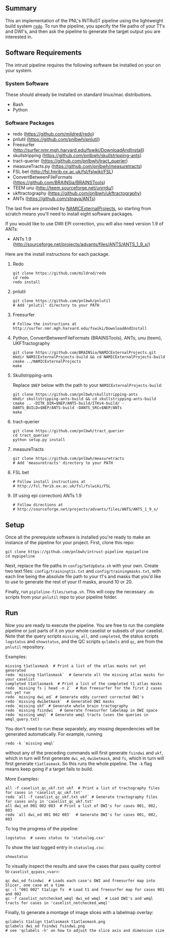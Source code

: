 ## Summary

This an implementation of the PNL's INTRuST pipeline using the lightweight
build system [`redo`](https://github.com/mildred/redo).  To run the pipeline,
you specify the file paths of your T1's and DWI's, and then ask the pipeline to
generate the target output you are interested in.

## Software Requirements

The intrust pipeline requires the following software be installed on your on
your system.  

### System Software 

These should already be installed on standard linux/mac distributions. 

* Bash
* Python

### Software Packages
* redo (https://github.com/mildred/redo)
* pnlutil (https://github.com/pnlbwh/pnlutil)
* Freesurfer (http://surfer.nmr.mgh.harvard.edu/fswiki/DownloadAndInstall)
* skullstripping (https://github.com/pnlbwh/skullstripping-ants)
* tract-querier (https://github.com/pnlbwh/tract_querier)
* measureTracts.py (https://github.com/pnlbwh/measuretracts)
* FSL bet (http://fsl.fmrib.ox.ac.uk/fsl/fslwiki/FSL)
* ConvertBetweenFileFormats (https://github.com/BRAINSia/BRAINSTools)
* TEEM unu (http://teem.sourceforge.net/unrrdu/)
* ukftractography (https://github.com/pnlbwh/ukftractography)
* ANTs (https://github.com/stnava/ANTs)

The last five are provided by
[NAMICExternalProjects](https://github.com/BRAINSia/NAMICExternalProjects.git),
so starting from scratch means you'll need to install eight software packages.

If you would like to use DWI EPI correction, you will also need version 1.9 of
ANTs:

* ANTs 1.9 (http://sourceforge.net/projects/advants/files/ANTS/ANTS_1_9_x/)

Here are the install instructions for each package.

1. Redo

    ```
    git clone https://github.com/mildred/redo
    cd redo 
    redo install
    ```

2. pnlutil

    ```
    git clone https://github.com/pnlbwh/pnlutil
    # Add 'pnlutil' directory to your PATH
    ```

3. Freesurfer

    ```
    # Follow the instructions at http://surfer.nmr.mgh.harvard.edu/fswiki/DownloadAndInstall
    ```

4. Python, ConvertBetweenFileFormats (BRAINSTools), ANTs, unu (teem), UKFTractography

    ```
    git clone https://github.com/BRAINSia/NAMICExternalProjects.git
    mkdir NAMICExternalProjects-build && cd NAMICExternalProjects-build 
    cmake ../NAMICExternalProjects
    make
    ```

5. Skullstripping-ants

    Replace `$NEP` below with the path to your `NAMICExternalProjects-build`:

    ```
    git clone https://github.com/pnlbwh/skullstripping-ants
    mkdir skullstripping-ants-build && cd skullstripping-ants-build
    cmake .. -DITK_DIR=$NEP/ANTS-build/ITKv4-build/ -DANTS_BUILD=$NEP/ANTS-build -DANTS_SRC=$NEP/ANTs
    make
    ```

6. tract-querier

    ```
    git clone https://github.com/pnlbwh/tract_querier
    cd tract_querier 
    python setup.py install
    ```

7. measureTracts

    ```
    git clone https://github.com/pnlbwh/measuretracts
    # Add 'measuretracts' directory to your PATH
    ```

8. FSL bet

    ```
    # Follow install instructions at
    # http://fsl.fmrib.ox.ac.uk/fsl/fslwiki/FSL
    ```

9. (If using epi correction) ANTs 1.9

    ```
    # Follow directions at
    # http://sourceforge.net/projects/advants/files/ANTS/ANTS_1_9_x/
    ```

## Setup

Once all the prerequiste software is installed you're ready to make an instance
of the pipeline for your project.  First, clone this repo:

    git clone https://github.com/pnlbwh/intrust-pipeline mypipeline
    cd mypipeline

Next, replace the file paths in `config/SetUpData.sh` with your own.  Create
two text files: `config/trainingt1s.txt` and `config/trainingmasks.txt`, with
each line being the absolute file path to your t1's and masks that you'd like
to use to generate the rest of your t1 masks, around 10 or 20.  

Finally, run `pipleline-files/setup.sh`.  This will copy the necessary `.do`
scripts from your `pnlutil` repo to your pipeline folder.

## Run

Now you are ready to execute the pipeline.  You are free to run the complete pipeline or just parts of
it on your whole caselist or subsets of your caselist.  Note that the query scripts `missing`, `all`,
and `completed`, the status scripts `logstatus` and `showstatus`, and the QC scripts `qclabels` and 
`qc`, are from the `pnlutil` repository. 

Examples:

    missing t1atlasmask  # Print a list of the atlas masks not yet generated
    redo `missing t1atlasmask`  # Generate all the missing atlas masks for your caselist 
    completed t1atlasmask  # Print a list of the completed t1 atlas masks
    redo `missing fs | head -n 2`  # Run freesurfer for the first 2 cases not yet run
    redo `missing dwi_ed` # Generate eddy current corrected DWI's
    redo `missing dwibetmask`  # Generated DWI masks
    redo `missing ukf` # Generate whole brain tractography 
    redo `missing fsindwi`  # Generate freesurfer labelmap in DWI space
    redo `missing wmql` # Generate wmql tracts (uses the queries in wmql_query.txt)

You don't need to run these separately, any missing dependencies will be
generated automatically.  For example, running 

    redo -k `missing wmql` 

without any of the preceding commands will first generate `fsindwi` and `ukf`,
which in turn will first generate `dwi_ed`, `dwibetmask`, and `fs`, which in
turn will first generate `t1atlasmask`.  So this runs the whole pipeline.  The
`-k` flag means keep going if a target fails to build.

More Examples:

    all -f caselist_qc_ukf.txt ukf  # Print a list of tractography files for cases in 'caselist_qc_ukf.txt'
    redo `all -f caselist_qc_ukf.txt ukf` # Generate tractography files for cases only in 'caselist_qc_ukf.txt'
    all dwi_ed 001 002 003  # Print a list of DWI's for cases 001, 002, 003
    redo `all dwi_ed 001 002 003`  # Generate DWI's for cases 001, 002, 003

To log the progress of the pipeline:

    logstatus  # saves status to 'statuslog.csv'

To show the last logged entry in `statuslog.csv`:

    showstatus

To visually inspect the results and save the cases that pass quality control to `caselist_qcpass_<var>`:

    qc dwi_ed fsindwi  # Loads each case's DWI and freesurfer map into Slicer, one case at a time
    qc -l "001 002" t1align fs  # Load t1 and freesurfer map for cases 001 and 002
    qc -f caselist_notchecked_wmql dwi_ed wmql  # Load DWI's and wmql tracts for cases in 'caselist_notchecked_wmql'

Finally, to generate a montage of image slices with a labelmap overlay:

    qclabels t1align t1atlasmask t1atlasmask.png
    qclabels dwi_ed fsindwi fsindwi.png
    # see 'qclabels -h' on how to adjust the slice axis and dimension size
